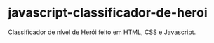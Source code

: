 # javascript-classificador-de-heroi
Classificador de nível de Herói feito em HTML, CSS e Javascript.
